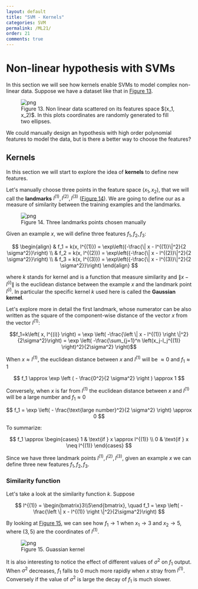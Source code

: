 ```yaml
---
layout: default
title: "SVM - Kernels"
categories: SVM
permalink: /ML21/
order: 21
comments: true
---
```


# Non-linear hypothesis with SVMs
In this section we will see how kernels enable SVMs to model complex non-linear data. Suppose we have a dataset like that in <a href="#ellipserandom">Figure 13</a>. 


    

<figure id="ellipserandom">
    <img src="{{site.baseurl}}/pages/ML-21-Kernels_files/ML-21-Kernels_3_0.png" alt="png">
    <figcaption>Figure 13. Non linear data scattered on its features space $(x_1, x_2)$. In this plots coordinates are randomly generated to fill two ellipses.</figcaption>
</figure>

We could manually design an hypothesis with high order polynomial features to model the data, but is there a better way to choose the features?

## Kernels
In this section we will start to explore the idea of **kernels** to define new features. 

Let's manually choose three points in the feature space $(x_1, x_2)$, that we will call the **landmarks** $l^{(1)}, l^{(2)}, l^{(3)}$ (<a href="#manuallandmarks">Figure 14</a>). We are going to define our as a measure of similarity between the training examples and the landmarks.


    

<figure id="manuallandmarks">
    <img src="{{site.baseurl}}/pages/ML-21-Kernels_files/ML-21-Kernels_6_0.png" alt="png">
    <figcaption>Figure 14. Three landmarks points chosen manually</figcaption>
</figure>

Given an example $x$, we will define three features $f_1, f_2, f_3$:

$$
\begin{align}
& f_1 = k(x, l^{(1)}) = \exp\left({-\frac{\| x - l^{(1)}\|^2}{2 \sigma^2}}\right) \\
& f_2 = k(x, l^{(2)}) = \exp\left({-\frac{\| x - l^{(2)}\|^2}{2 \sigma^2}}\right) \\
& f_3 = k(x, l^{(3)}) = \exp\left({-\frac{\| x - l^{(3)}\|^2}{2 \sigma^2}}\right)
\end{align}
$$

where $k$ stands for kernel and is a function that measure similarity and $\| x - l^{(i)}\|$ is the euclidean distance between the example $x$ and the landmark point $l^{(i)}$. In particular the specific kernel $k$ used here is called the **Gaussian kernel**.

Let's explore more in detail the first landmark, whose numerator can be also written as the square of the component-wise distance of the vector $x$ from the vector $l^{(1)}$:

$$f_1=k\left( x, l^{(i)}  \right) = \exp \left( -\frac{\left \| x - l^{(1)} \right \|^2}{2\sigma^2}\right) = \exp \left( -\frac{\sum_{j=1}^n \left(x_j-l_j^{(1)} \right)^2}{2\sigma^2} \right)$$

When $x \approx l^{(1)}$, the euclidean distance between $x$ and $l^{(1)}$ will be $\approx 0$ and $f_1 \approx 1$ 

$$
f_1 \approx \exp \left ( - \frac{0^2}{2 \sigma^2} \right ) \approx 1 
$$

Conversely, when $x$ is far from $l^{(1)}$ the euclidean distance between $x$ and $l^{(1)}$ will be a large number and $f_1 \approx 0$

$$
f_1 = \exp \left( - \frac{\text{large number}^2}{2 \sigma^2} \right) \approx 0
$$

To summarize:

$$
f_1 \approx
\begin{cases}
1 & \text{if } x \approx l^{(1)} \\
0 & \text{if } x \neq l^{(1)}
\end{cases}
$$

Since we have three landmark points $l^{(1)}, l^{(2)}, l^{(3)}$, given an example $x$ we can define three new features $f_1, f_2, f_3$.

### Similarity function
Let's take a look at the similarity function $k$. Suppose 

$$
l^{(1)} = \begin{bmatrix}3\\5\end{bmatrix}, \quad f_1 = \exp \left( -\frac{\left \| x - l^{(1)} \right \|^2}{2\sigma^2}\right)
$$

By looking at <a href="#gaussk">Figure 15</a>, we can see how $f_1 \to 1$ when $x_1 \to 3$ and $x_2 \to 5$, where $(3, 5)$ are the coordinates of $l^{(1)}$. 


    

<figure id="gaussk">
    <img src="{{site.baseurl}}/pages/ML-21-Kernels_files/ML-21-Kernels_9_0.png" alt="png">
    <figcaption>Figure 15. Guassian kernel</figcaption>
</figure>

It is also interesting to notice the effect of different values of $\sigma^2$ on $f_1$ output. When $\sigma^2$ decreases, $f_1$ falls to $0$ much more rapidly when $x$ stray from $l^{(1)}$. Conversely if the value of $\sigma^2$ is large the decay of $f_1$ is much slower.
